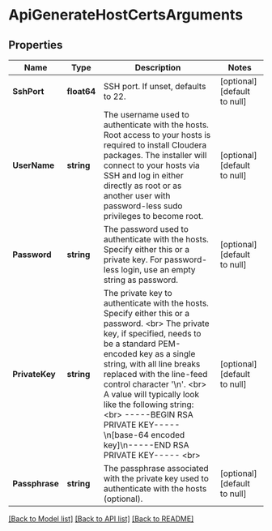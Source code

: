 # ApiGenerateHostCertsArguments

## Properties
Name | Type | Description | Notes
------------ | ------------- | ------------- | -------------
**SshPort** | **float64** | SSH port. If unset, defaults to 22. | [optional] [default to null]
**UserName** | **string** | The username used to authenticate with the hosts. Root access to your hosts is required to install Cloudera packages. The installer will connect to your hosts via SSH and log in either directly as root or as another user with password-less sudo privileges to become root. | [optional] [default to null]
**Password** | **string** | The password used to authenticate with the hosts. Specify either this or a private key. For password-less login, use an empty string as password. | [optional] [default to null]
**PrivateKey** | **string** | The private key to authenticate with the hosts. Specify either this or a password. &lt;br&gt; The private key, if specified, needs to be a standard PEM-encoded key as a single string, with all line breaks replaced with the line-feed control character &#x27;\\n&#x27;. &lt;br&gt; A value will typically look like the following string: &lt;br&gt; -----BEGIN RSA PRIVATE KEY-----\\n[base-64 encoded key]\\n-----END RSA PRIVATE KEY----- &lt;br&gt; | [optional] [default to null]
**Passphrase** | **string** | The passphrase associated with the private key used to authenticate with the hosts (optional). | [optional] [default to null]

[[Back to Model list]](../README.md#documentation-for-models) [[Back to API list]](../README.md#documentation-for-api-endpoints) [[Back to README]](../README.md)


